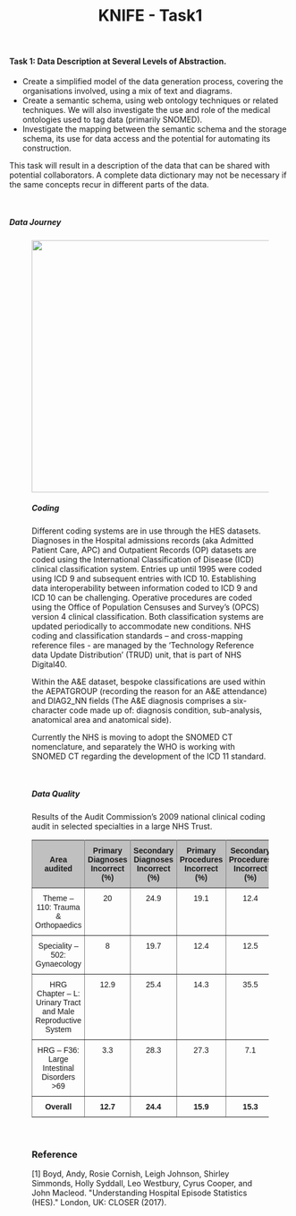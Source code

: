 ﻿---
title: "KNIFE - Task1"
layout: textlay
excerpt: "KNIFE - Task1"
sitemap: false
permalink: /task1/
---


#### **Task 1: Data Description at Several Levels of Abstraction.**

*  Create a simplified model of the data generation process, covering the organisations involved, using a mix of text and diagrams.
*  Create a semantic schema, using web ontology techniques or related techniques. We will also investigate the use and role of the medical ontologies used to tag data (primarily SNOMED).
*  Investigate the mapping between the semantic schema and the storage schema, its use for data access and the potential for automating its construction.

This task will result in a description of the data that can be shared with potential collaborators. A complete data dictionary may not be necessary if the same concepts recur in different parts of the data.

<br>

##### **Data Journey**

<figure class="center"> <img src="{{ site.url }}{{ site.baseurl }}/images/background/databases.png" style="width: 450px" align="middle">


<br>

##### **Coding**
Different coding systems are in use through the HES datasets. Diagnoses in the Hospital admissions records (aka Admitted Patient Care, APC) and Outpatient Records (OP) datasets are coded using the International Classification of Disease (ICD) clinical classification system. Entries up until 1995 were coded using ICD 9 and subsequent entries with ICD 10. 
Establishing data interoperability between information coded to ICD 9 and ICD 10 can be challenging. Operative procedures are coded using the Office of Population Censuses and Survey’s (OPCS) version 4 clinical classification. Both classification systems are updated periodically to accommodate new conditions. NHS coding and classification standards – and cross-mapping reference files -
are managed by the ‘Technology Reference data Update Distribution’ (TRUD) unit, that is part of NHS Digital40. 

Within the A&E dataset, bespoke classifications are used within the AEPATGROUP (recording the reason for an A&E attendance) and DIAG2_NN fields (The A&E diagnosis comprises a six-character code made up of: diagnosis condition, sub-analysis, anatomical area and anatomical side).

Currently the NHS is moving to adopt the SNOMED CT nomenclature, and separately the WHO is working with SNOMED CT regarding the development of the ICD 11 standard.






<br>

##### **Data Quality**

Results of the Audit Commission’s 2009 national clinical coding audit in selected specialties in a large NHS Trust.
<style type="text/css">
.tg  {border-collapse:collapse;border-spacing:0;}
.tg td{font-family:Arial, sans-serif;font-size:14px;padding:10px 5px;border-style:solid;border-width:1px;overflow:hidden;word-break:normal;border-color:black;}
.tg th{font-family:Arial, sans-serif;font-size:14px;font-weight:normal;padding:10px 5px;border-style:solid;border-width:1px;overflow:hidden;word-break:normal;border-color:black;}
.tg .tg-zlqz{font-weight:bold;background-color:#c0c0c0;border-color:inherit;text-align:center;vertical-align:top}
.tg .tg-3r9o{font-weight:bold;background-color:#c0c0c0;border-color:inherit;text-align:center}
.tg .tg-c3ow{border-color:inherit;text-align:center;vertical-align:top}
.tg .tg-7btt{font-weight:bold;border-color:inherit;text-align:center;vertical-align:top}
</style>
<table class="tg">
  <tr>
    <th class="tg-3r9o">Area audited</th>
    <th class="tg-zlqz">Primary<br>Diagnoses<br>Incorrect<br>(%)</th>
    <th class="tg-zlqz">Secondary<br>Diagnoses<br>Incorrect<br>(%)</th>
    <th class="tg-zlqz">Primary<br>Procedures<br>Incorrect<br>(%)</th>
    <th class="tg-zlqz">Secondary<br>Procedures<br>Incorrect<br>(%)</th>
  </tr>
  <tr>
    <td class="tg-c3ow">Theme – 110: Trauma &amp; Orthopaedics</td>
    <td class="tg-c3ow">20</td>
    <td class="tg-c3ow">24.9</td>
    <td class="tg-c3ow">19.1</td>
    <td class="tg-c3ow">12.4</td>
  </tr>
  <tr>
    <td class="tg-c3ow">Speciality – 502: Gynaecology</td>
    <td class="tg-c3ow">8</td>
    <td class="tg-c3ow">19.7</td>
    <td class="tg-c3ow">12.4</td>
    <td class="tg-c3ow">12.5</td>
  </tr>
  <tr>
    <td class="tg-c3ow">HRG Chapter – L: Urinary Tract <br>and Male Reproductive System</td>
    <td class="tg-c3ow">12.9</td>
    <td class="tg-c3ow">25.4</td>
    <td class="tg-c3ow">14.3</td>
    <td class="tg-c3ow">35.5</td>
  </tr>
  <tr>
    <td class="tg-c3ow">HRG – F36: Large Intestinal<br>Disorders &gt;69</td>
    <td class="tg-c3ow">3.3</td>
    <td class="tg-c3ow">28.3</td>
    <td class="tg-c3ow">27.3</td>
    <td class="tg-c3ow">7.1</td>
  </tr>
  <tr>
    <td class="tg-7btt">Overall</td>
    <td class="tg-7btt">12.7</td>
    <td class="tg-7btt">24.4</td>
    <td class="tg-7btt">15.9</td>
    <td class="tg-7btt">15.3</td>
  </tr>
</table>

<br>






### Reference
[1] Boyd, Andy, Rosie Cornish, Leigh Johnson, Shirley Simmonds, Holly Syddall, Leo Westbury, Cyrus Cooper, and John Macleod. "Understanding Hospital Episode Statistics (HES)." London, UK: CLOSER (2017).